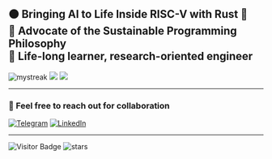 🟠 Bringing AI to Life Inside RISC-V with Rust 🚀  
🔵 Advocate of the Sustainable Programming Philosophy  
🔵 Life-long learner, research-oriented engineer  
---

<img src="https://github-readme-streak-stats.herokuapp.com/?user=maltsev-dev&theme=calm_pink" alt="mystreak"/>   
<img src="https://github-readme-stats.vercel.app/api/top-langs/?username=maltsev-dev&hide=TeX&layout=compact&theme=calm_pink"/>  
<img src="https://github-readme-stats.vercel.app/api/langs/?username=maltsev-dev&hide=TeX&layout=compact&theme=calm_pink"/>

---
### 📩 Feel free to reach out for collaboration
[![Telegram](https://img.shields.io/badge/telegram-%230077B5.svg?style=for-the-badge&logoColor=white)](https://t.me/replicantDuke)
[![LinkedIn](https://img.shields.io/badge/linkedin-%230077B5.svg?style=for-the-badge&logoColor=white)](https://www.linkedin.com/in/a-maltsev/)

---
![Visitor Badge](https://visitor-badge.laobi.icu/badge?page_id=chemyl.chemyl) <img src="https://img.shields.io/github/stars/maltsev-dev?label=Stars" alt="stars">
